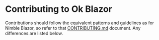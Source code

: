 # Contributing to Ok Blazor

Contributions should follow the equivalent patterns and guidelines as for Nimble Blazor, so refer to that [CONTRIBUTING.md](/packages/blazor-workspace/NimbleBlazor/CONTRIBUTING.md) document. Any differences are listed below.
